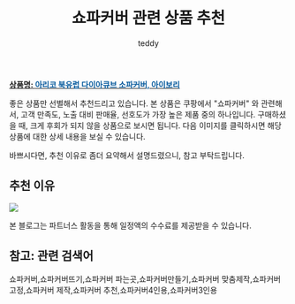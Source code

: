 ﻿---
layout: post
title:  "쇼파커버 관련 상품 추천"
author: teddy
categories: [ 가구/인테리어 ]
tags: [쇼파커버,쇼파커버뜨기,쇼파커버 파는곳,쇼파커버만들기,쇼파커버 맞춤제작,쇼파커버 고정,쇼파커버 제작,쇼파커버 추천,쇼파커버4인용,쇼파커버3인용]
image: https://static.coupangcdn.com/image/product/image/vendoritem/2019/07/03/4887930718/b9117e75-4665-4c3d-bfe7-e868b92991cd.jpg 
description: "쿠팡에서 쇼파커버 관련 상품으로 가장 고객 선호도가 높은 제품 중 하나입니다."
---

<a href="https://link.coupang.com/re/AFFSDP?lptag=AF5385349&pageKey=235633288&itemId=747721543&vendorItemId=76016041365&traceid=V0-153-70ac0654016019af"><b>상품명: <font color='#01579B'>아리코 북유럽 다이아큐브 소파커버, 아이보리</font></b></a>

좋은 상품만 선별해서 추천드리고 있습니다.
본 상품은 쿠팡에서 "쇼파커버" 와 관련해서, 고객 만족도, 노출 대비 판매율, 선호도가 가장 높은 제품 중의 하나입니다.
구매하셨을 때, 크게 후회가 되지 않을 상품으로 보시면 됩니다. 
다음 이미지를 클릭하시면 해당 상품에 대한 상세 내용을 보실 수 있습니다.

바쁘시다면, 추천 이유로 좀더 요약해서 설명드렸으니, 참고 부탁드립니다.

## 추천 이유 

<a href="https://link.coupang.com/re/AFFSDP?lptag=AF5385349&pageKey=235633288&itemId=747721543&vendorItemId=76016041365&traceid=V0-153-70ac0654016019af"><img src="https://thumbnail9.coupangcdn.com/thumbnails/remote/q89/image/vendor_inventory/e5c3/b359d5a27ce872a9ac4610589853a39cdc0ba2ec2c2bb747252edff67a63.jpg"></a> 

본 블로그는 파트너스 활동을 통해 일정액의 수수료를 제공받을 수 있습니다.

## 참고: 관련 검색어    
쇼파커버,쇼파커버뜨기,쇼파커버 파는곳,쇼파커버만들기,쇼파커버 맞춤제작,쇼파커버 고정,쇼파커버 제작,쇼파커버 추천,쇼파커버4인용,쇼파커버3인용
